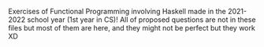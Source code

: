 Exercises of Functional Programming involving Haskell made in the 2021-2022 school year (1st year in CS)!
All of proposed questions are not in these files but most of them are here, and they might not be perfect but they work XD 
